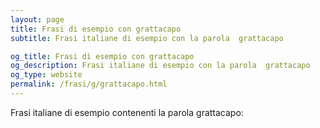 ```yaml
---
layout: page
title: Frasi di esempio con grattacapo 
subtitle: Frasi italiane di esempio con la parola  grattacapo

og_title: Frasi di esempio con grattacapo 
og_description: Frasi italiane di esempio con la parola  grattacapo
og_type: website
permalink: /frasi/g/grattacapo.html
---
```


Frasi italiane di esempio contenenti la parola grattacapo:


